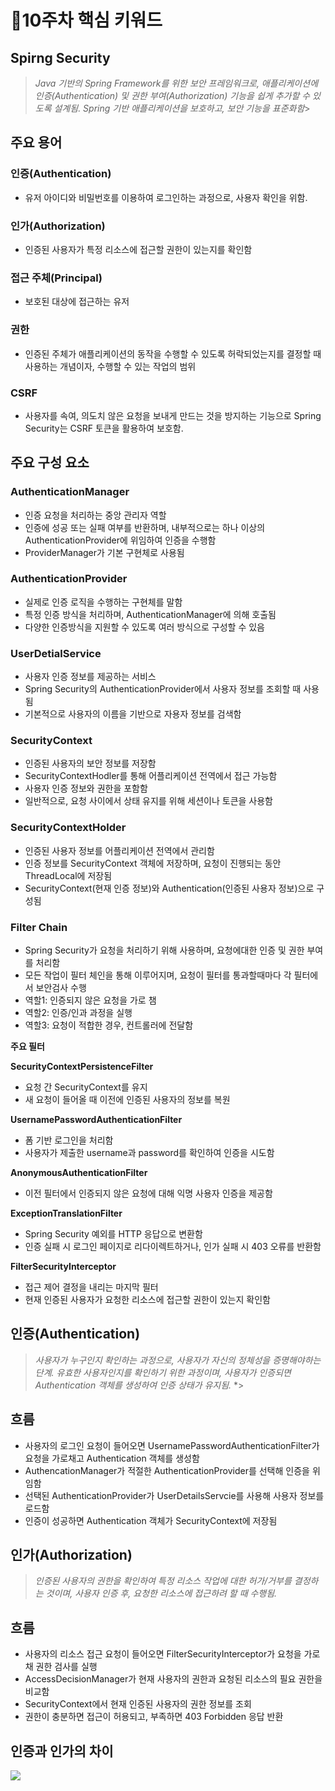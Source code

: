 #  🎯10주차 핵심 키워드

## Spirng Security

> *Java 기반의 Spring Framework를 위한 보안 프레임워크로, 애플리케이션에 인증(Authentication) 및 권한 부여(Authorization) 기능을 쉽게 추가할 수 있도록 설계됨. Spring 기반 애플리케이션을 보호하고, 보안 기능을 표준화함*>

## 주요 용어

### 인증(Authentication)

- 유저 아이디와 비밀번호를 이용하여 로그인하는 과정으로, 사용자 확인을 위함.

### 인가(Authorization)

- 인증된 사용자가 특정 리소스에 접근할 권한이 있는지를 확인함

### 접근 주체(Principal)

- 보호된 대상에 접근하는 유저

### 권한

- 인증된 주체가 애플리케이션의 동작을 수행할 수 있도록 허락되었는지를 결정할 때 사용하는 개념이자, 수행할 수 있는 작업의 범위

### CSRF

- 사용자를 속여, 의도치 않은 요청을 보내게 만드는 것을 방지하는 기능으로  Spring Security는 CSRF 토큰을 활용하여 보호함.

## 주요 구성 요소

### AuthenticationManager

- 인증 요청을 처리하는 중앙 관리자 역할
- 인증에 성공 또는 실패 여부를 반환하며, 내부적으로는 하나 이상의  AuthenticationProvider에 위임하여 인증을 수행함
- ProviderManager가 기본 구현체로 사용됨

### AuthenticationProvider

- 실제로 인증 로직을 수행하는 구현체를 말함
- 특정 인증 방식을 처리하며, AuthenticationManager에 의해 호출됨
- 다양한 인증방식을 지원할 수 있도록 여러 방식으로 구성할 수 있음

### UserDetialService

- 사용자 인증 정보를 제공하는 서비스
- Spring Security의 AuthenticationProvider에서 사용자 정보를 조회할 때 사용됨
- 기본적으로 사용자의 이름을 기반으로 자용자 정보를 검색함

### SecurityContext

- 인증된 사용자의 보안 정보를 저장함
- SecurityContextHodler를 통해 어플리케이션 전역에서 접근 가능함
- 사용자 인증 정보와 권한을 포함함
- 일반적으로, 요청 사이에서 상태 유지를 위해 세션이나 토큰을 사용함

### SecurityContextHolder

- 인증된 사용자 정보를 어플리케이션 전역에서 관리함
- 인증 정보를 SecurityContext 객체에 저장하며, 요청이 진행되는 동안 ThreadLocal에 저장됨
- SecurityContext(현재 인증 정보)와 Authentication(인증된 사용자 정보)으로 구성됨

### Filter Chain

- Spring Security가 요청을 처리하기 위해 사용하며, 요청에대한 인증 및 권한 부여를 처리함
- 모든 작업이 필터 체인을 통해 이루어지며, 요청이 필터를 통과할때마다 각 필터에서 보안검사 수행
- 역할1: 인증되지 않은 요청을 가로 챔
- 역할2: 인증/인과 과정을 실행
- 역할3: 요청이 적합한 경우, 컨트롤러에 전달함

**주요 필터**

**SecurityContextPersistenceFilter**

- 요청 간 SecurityContext를 유지
- 새 요청이 들어올 때 이전에 인증된 사용자의 정보를 복원

**UsernamePasswordAuthenticationFilter**

- 폼 기반 로그인을 처리함
- 사용자가 제출한 username과 password를 확인하여 인증을 시도함

**AnonymousAuthenticationFilter**

- 이전 필터에서 인증되지 않은 요청에 대해 익명 사용자 인증을 제공함

**ExceptionTranslationFilter**

- Spring Security 예외를 HTTP 응답으로 변환함
- 인증 실패 시 로그인 페이지로 리다이렉트하거나, 인가 실패 시 403 오류를 반환함

**FilterSecurityInterceptor**

- 접근 제어 결정을 내리는 마지막 필터
- 현재 인증된 사용자가 요청한 리소스에 접근할 권한이 있는지 확인함

## 인증(Authentication)

> *사용자가 누구인지 확인하는 과정으로, 사용자가 자신의 정체성을 증명해야하는 단계.
유효한 사용자인지를 확인하기 위한 과정이며, 사용자가 인증되면 Authentication 객체를 생성하여 인증 상태가 유지됨.*
*>

## 흐름

- 사용자의 로그인 요청이 들어오면 UsernamePasswordAuthenticationFilter가 요청을 가로채고 Authentication 객체를 생성함
- AuthencationManager가 적절한 AuthenticationProvider를 선택해 인증을 위임함
- 선택된  AuthenticationProvider가 UserDetailsServcie를 사용해 사용자 정보를 로드함
- 인증이 성공하면 Authentication 객체가 SecurityContext에 저장됨

## 인가(Authorization)

> *인증된 사용자의 권한을 확인하여 특정 리소스 작업에 대한 허가/거부를 결정하는 것이며, 사용자 인증 후, 요청한 리소스에 접근하려 할 때 수행됨.*
>

## 흐름

- 사용자의 리소스 접근 요청이 들어오면 FilterSecurityInterceptor가 요청을 가로채 권한 검사를 실행
- AccessDecisionManager가 현재 사용자의 권한과 요청된 리소스의 필요 권한을 비교함
- SecurityContext에서 현재 인증된 사용자의 권한 정보를 조회
- 권한이 충분하면 접근이 허용되고, 부족하면 403 Forbidden 응답 반환

## 인증과 인가의 차이

![](https://velog.velcdn.com/images/isb040818/post/57063dbe-d3bc-4924-b32a-4148b27399eb/image.png)
